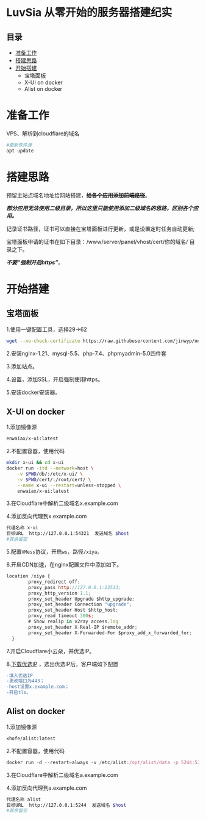 LuvSia 
从零开始的服务器搭建纪实
===========================
## 目录
* [准备工作](#准备工作)
* [搭建思路](#搭建思路)
* [开始搭建](#开始搭建)
    * 宝塔面板
    * X-UI on docker
    * Alist on docker


# 准备工作

VPS、解析到cloudflare的域名

```bash
#更新软件源
apt update
```
# 搭建思路

预留主站点域名地址给网站搭建，**~~给各个应用添加前端路径~~**。

***部分应用无法使用二级目录，所以这里只能使用添加二级域名的思路，区别各个应用。***

记录证书路径，证书可以直接在宝塔面板进行更新，或是设置定时任务自动更新;

宝塔面板申请的证书在如下目录：/www/server/panel/vhost/cert/你的域名/ 目录之下。

***不要“强制开启https”***。

# 开始搭建

## 宝塔面板 
1.使用一键配置工具，选择29→62
```bash
wget --no-check-certificate https://raw.githubusercontent.com/jinwyp/one_click_script/master/trojan_v2ray_install.sh && chmod +x ./trojan_v2ray_install.sh && ./trojan_v2ray_install.sh
```
2.安装nginx-1.21、mysql-5.5、php-7.4、phpmyadmin-5.0四件套

3.添加站点。

4.设置，添加SSL，开启强制使用https。

5.安装docker安装器。

## X-UI on docker

1.添加镜像源
```bash
enwaiax/x-ui:latest
```
2.不配置容器，使用代码
```bash
mkdir x-ui && cd x-ui
docker run -itd --network=host \
    -v $PWD/db/:/etc/x-ui/ \
    -v $PWD/cert/:/root/cert/ \
    --name x-ui --restart=unless-stopped \
    enwaiax/x-ui:latest
```

3.在Cloudflare中解析二级域名x.example.com

4.添加反向代理到x.example.com
```bash
代理名称 x-ui
目标URL  http://127.0.0.1:54321  发送域名 $host
#其余留空
```

5.配置`VMess`协议，开启`ws`，路径`/xiya`。

6.开启CDN加速，在nginx配置文件中添加如下。
```javascript
location /xiya {
        proxy_redirect off;
        proxy_pass http://127.0.0.1:22513;
        proxy_http_version 1.1;
        proxy_set_header Upgrade $http_upgrade;
        proxy_set_header Connection "upgrade";
        proxy_set_header Host $http_host;
        proxy_read_timeout 300s;
        # Show realip in v2ray access.log
        proxy_set_header X-Real-IP $remote_addr;
        proxy_set_header X-Forwarded-For $proxy_add_x_forwarded_for;
  }
```

7.开启Cloudflare小云朵，并优选IP。

8.[下载优选IP](https://github.com/ventusoon/LuvSia/raw/main/tools/%E4%BC%98%E9%80%89ip.zip) ，选出优选IP后，客户端如下配置
```diff
-填入优选IP
-更改端口为443；
-host设置x.example.com；
-开启tls。
```

## Alist on docker

1.添加镜像源
```bash
xhofe/alist:latest
```
2.不配置容器，使用代码
```javascript
docker run -d --restart=always -v /etc/alist:/opt/alist/data -p 5244:5244 --name="alist" xhofe/alist:latest
```

3.在Cloudflare中解析二级域名a.example.com

4.添加反向代理到a.example.com
```bash
代理名称 alist
目标URL  http://127.0.0.1:5244  发送域名 $host
#其余留空
```



